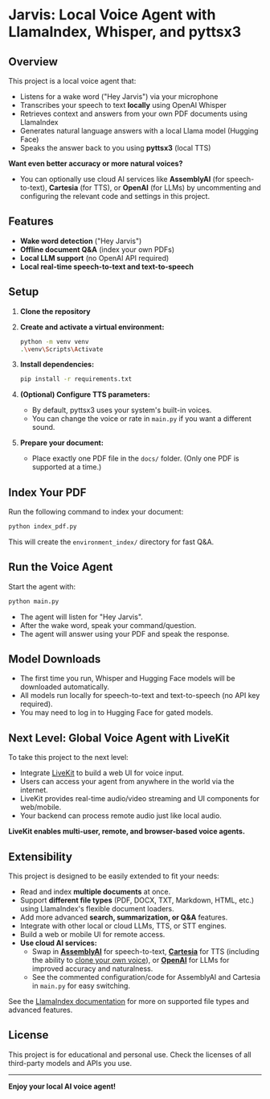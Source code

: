 # Jarvis: Local Voice Agent with LlamaIndex, Whisper, and pyttsx3

## Overview

This project is a local voice agent that:

- Listens for a wake word ("Hey Jarvis") via your microphone
- Transcribes your speech to text **locally** using OpenAI Whisper
- Retrieves context and answers from your own PDF documents using LlamaIndex
- Generates natural language answers with a local Llama model (Hugging Face)
- Speaks the answer back to you using **pyttsx3** (local TTS)

**Want even better accuracy or more natural voices?**

- You can optionally use cloud AI services like **AssemblyAI** (for speech-to-text), **Cartesia** (for TTS), or **OpenAI** (for LLMs) by uncommenting and configuring the relevant code and settings in this project.

## Features

- **Wake word detection** ("Hey Jarvis")
- **Offline document Q&A** (index your own PDFs)
- **Local LLM support** (no OpenAI API required)
- **Local real-time speech-to-text and text-to-speech**

## Setup

1. **Clone the repository**
2. **Create and activate a virtual environment:**

   ```bash
   python -m venv venv
   .\venv\Scripts\Activate
   ```

3. **Install dependencies:**

   ```bash
   pip install -r requirements.txt
   ```

4. **(Optional) Configure TTS parameters:**

   - By default, pyttsx3 uses your system's built-in voices.
   - You can change the voice or rate in `main.py` if you want a different sound.

5. **Prepare your document:**
   - Place exactly one PDF file in the `docs/` folder. (Only one PDF is supported at a time.)

## Index Your PDF

Run the following command to index your document:

```bash
python index_pdf.py
```

This will create the `environment_index/` directory for fast Q&A.

## Run the Voice Agent

Start the agent with:

```bash
python main.py
```

- The agent will listen for "Hey Jarvis".
- After the wake word, speak your command/question.
- The agent will answer using your PDF and speak the response.

## Model Downloads

- The first time you run, Whisper and Hugging Face models will be downloaded automatically.
- All models run locally for speech-to-text and text-to-speech (no API key required).
- You may need to log in to Hugging Face for gated models.

## Next Level: Global Voice Agent with LiveKit

To take this project to the next level:

- Integrate [LiveKit](https://livekit.io/) to build a web UI for voice input.
- Users can access your agent from anywhere in the world via the internet.
- LiveKit provides real-time audio/video streaming and UI components for web/mobile.
- Your backend can process remote audio just like local audio.

**LiveKit enables multi-user, remote, and browser-based voice agents.**

## Extensibility

This project is designed to be easily extended to fit your needs:

- Read and index **multiple documents** at once.
- Support **different file types** (PDF, DOCX, TXT, Markdown, HTML, etc.) using LlamaIndex's flexible document loaders.
- Add more advanced **search, summarization, or Q&A** features.
- Integrate with other local or cloud LLMs, TTS, or STT engines.
- Build a web or mobile UI for remote access.
- **Use cloud AI services:**
  - Swap in [**AssemblyAI**](https://www.assemblyai.com/) for speech-to-text, [**Cartesia**](https://cartesia.ai/) for TTS (including the ability to [clone your own voice](https://cartesia.ai/)), or [**OpenAI**](https://platform.openai.com/) for LLMs for improved accuracy and naturalness.
  - See the commented configuration/code for AssemblyAI and Cartesia in `main.py` for easy switching.

See the [LlamaIndex documentation](https://docs.llamaindex.ai/en/stable/) for more on supported file types and advanced features.

## License

This project is for educational and personal use. Check the licenses of all third-party models and APIs you use.

---

**Enjoy your local AI voice agent!**
